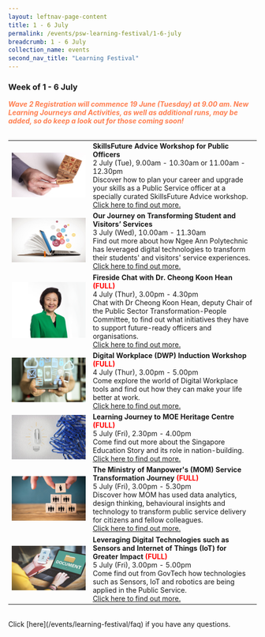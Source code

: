 ```yaml
---
layout: leftnav-page-content
title: 1 - 6 July
permalink: /events/psw-learning-festival/1-6-july
breadcrumb: 1 - 6 July
collection_name: events
second_nav_title: "Learning Festival"
---
```


<!--
---
layout: simple-page
title: learning festival
permalink: /learning-festival/1-6-july
breadcrumb: Learning Festival
---
-->
### Week of 1 - 6 July

<font color="coral"><i><b>Wave 2 Registration will commence 19 June (Tuesday) at 9.00 am. New Learning Journeys and Activities, as well as additional runs, may be added, so do keep a look out for those coming soon!</b></i></font>
<br>
<br>

<table>
  <tr>
    <td>
      <a href="/events/learning-journeys/event-details/LA_SFAWfPO"> <img src="/images/SkillUp2.jpg" /></a>
    </td>
    <td>
      <b>SkillsFuture Advice Workshop for Public Officers</b>
      <br>2 July (Tue), 9.00am - 10.30am or 11.00am - 12.30pm
      <br>Discover how to plan your career and upgrade your skills as a Public Service officer at a specially curated SkillsFuture Advice workshop. 
      <br><a href="/events/learning-journeys/event-details/LA_SFAWfPO">Click here to find out more.</a>
    </td>
  </tr>
<tr>
    <td>
      <a href="/events/learning-journeys/event-details/LJ_OJoTSaVS"> <img src="/images/SkillUp1.jpg" /></a>
    </td>
    <td>
      <b>Our Journey on Transforming Student and Visitors’ Services</b>
      <br>3 July (Wed), 10.00am - 11.30am
      <br>Find out more about how Ngee Ann Polytechnic has leveraged digital technologies to transform their students' and visitors' service experiences.
      <br><a href="/events/learning-journeys/event-details/LJ_OJoTSaVS">Click here to find out more.</a>
    </td>
  </tr>  
  <tr>
    <td>
      <a href="/events/learning-journeys/event-details/LC_FC_HDB"> <img src="/images/CEO HDB Dr Cheong Koon Hean.png" /></a>
    </td>
    <td>
      <b>Fireside Chat with Dr. Cheong Koon Hean<font color="red"> (FULL)</font></b>
      <br>4 July (Thur), 3.00pm - 4.30pm
      <br>Chat with Dr Cheong Koon Hean, deputy Chair of the Public Sector Transformation-People Committee, to find out what initiatives they have to support future-ready officers and organisations.
      <br><a href="/events/learning-journeys/event-details/LC_FC_HDB">Click here to find out more.</a>
    </td>
  </tr>
  <tr>
    <td>
      <a href="/events/learning-journeys/event-details/LA_DWP"> <img src="/images/Digital1.jpeg" /></a>
    </td>
    <td>
      <b>Digital Workplace (DWP) Induction Workshop<font color="red"> (FULL)</font></b>
      <br>4 July (Thur), 3.00pm - 5.00pm   
      <br>Come explore the world of Digital Workplace tools and find out how they can make your life better at work. 
      <br><a href="/events/learning-journeys/event-details/LA_DWP">Click here to find out more.</a>
    </td>
  </tr>  
  <tr>
    <td> 
      <a href="/events/learning-journeys/event-details/LJ_moeheritage"> <img src="/images/Innovate1.jpg" /></a>
    </td>
    <td>
      <b>Learning Journey to MOE Heritage Centre<font color="red"> (FULL)</font></b>
      <br>5 July (Fri), 2.30pm - 4.00pm
      <br>Come find out more about the Singapore Education Story and its role in nation-building.
      <br><a href="/events/learning-journeys/event-details/LJ_moeheritage">Click here to find out more.</a>
    </td>
  </tr>  
  <tr>
     <td>
      <a href="/events/learning-journeys/event-details/LJ_momservice"> <img src="/images/Engage2.jpeg" /></a>
    </td>
    <td>
      <b>The Ministry of Manpower's (MOM) Service Transformation Journey<font color="red"> (FULL)</font></b>
      <br>5 July (Fri), 3.00pm - 5.30pm
      <br>Discover how MOM has used data analytics, design thinking, behavioural insights and technology to transform public service delivery for citizens and fellow colleagues. 
      <br><a href="/events/learning-journeys/event-details/LJ_momservice">Click here to find out more.</a>
    </td>
  </tr>
  <tr>
    <td>
      <a href="/events/learning-journeys/event-details/LJ_sensoriot"> <img src="/images/Digital2.jpg" /></a>
    </td>
    <td>
      <b>Leveraging Digital Technologies such as Sensors and Internet of Things (IoT) for Greater Impact <font color="red"> (FULL)</font></b>
      <br>5 July (Fri), 3.00pm - 5.00pm
      <br>Come find out from GovTech how technologies such as Sensors, IoT and robotics are being applied in the Public Service.
      <br><a href="/events/learning-journeys/event-details/LJ_sensoriot">Click here to find out more.</a>
    </td>
  </tr>
</table>
<br> Click [here](/events/learning-festival/faq) if you have any questions. 
